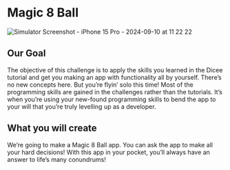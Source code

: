 
# Magic 8 Ball
![Simulator Screenshot - iPhone 15 Pro - 2024-09-10 at 11 22 22](https://github.com/user-attachments/assets/c33ac43b-4e4a-4ac8-bc77-65659ea06373)

## Our Goal

The objective of this challenge is to apply the skills you learned in the Dicee tutorial and get you making an app with functionality all by yourself. There’s no new concepts here. But you’re flyin’ solo this time! Most of the programming skills are gained in the challenges rather than the tutorials. It’s when you’re using your new-found programming skills to bend the app to your will that you’re truly levelling up as a developer.

## What you will create

We’re going to make a Magic 8 Ball app. You can ask the app to make all your hard decisions! With this app in your pocket, you’ll always have an answer to life’s many conundrums!




